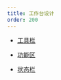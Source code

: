 ```yaml
---
title: 工作台设计
order: 200
---
```


* [工具栏](./toolbar/index.md)

* [功能区](./function/index.md)

* [状态栏](./status/index.md)

